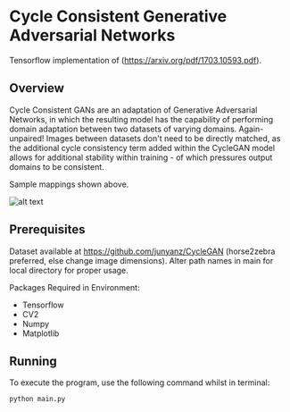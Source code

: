 # Cycle Consistent Generative Adversarial Networks

Tensorflow implementation of (https://arxiv.org/pdf/1703.10593.pdf). 

## Overview

Cycle Consistent GANs are an adaptation of Generative Adversarial Networks, in which the resulting model has the capability of performing domain adaptation between two datasets of varying domains. Again- unpaired! Images between datasets don't need to be directly matched, as the additional cycle consistency term added within the CycleGAN model allows for additional stability within training - of which pressures output domains to be consistent.

Sample mappings shown above.

![alt text](https://camo.githubusercontent.com/2fadde78dccf4d61f1294933c3e8083c07a303c7/68747470733a2f2f6a756e79616e7a2e6769746875622e696f2f4379636c6547414e2f696d616765732f6f626a656374732e6a7067)

## Prerequisites

Dataset available at https://github.com/junyanz/CycleGAN (horse2zebra preferred, else change image dimensions). Alter path names in main for local directory for proper usage. 

Packages Required in Environment:
- Tensorflow
- CV2
- Numpy
- Matplotlib

## Running

To execute the program, use the following command whilst in terminal:
```
python main.py
```
